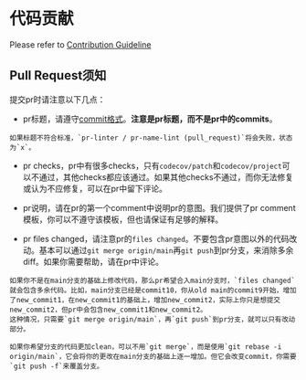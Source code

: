 # 代码贡献
Please refer to [Contribution Guideline](https://github.com/4paradigm/OpenMLDB/blob/main/CONTRIBUTING.md)

## Pull Request须知

提交pr时请注意以下几点：
- pr标题，请遵守[commit格式](https://github.com/4paradigm/rfcs/blob/main/style-guide/commit-convention.md#conventional-commits-reference)。**注意是pr标题，而不是pr中的commits**。
```{note}
如果标题不符合标准，`pr-linter / pr-name-lint (pull_request)`将会失败，状态为`x`。
```
- pr checks，pr中有很多checks，只有`codecov/patch`和`codecov/project`可以不通过，其他checks都应该通过。如果其他checks不通过，而你无法修复或认为不应修复，可以在pr中留下评论。

- pr说明，请在pr的第一个comment中说明pr的意图。我们提供了pr comment模板，你可以不遵守该模板，但也请保证有足够的解释。

- pr files changed，请注意pr的`files changed`。不要包含pr意图以外的代码改动。基本可以通过`git merge origin/main`再`git push`到pr分支，来消除多余diff。如果你需要帮助，请在pr中评论。
```{note}
如果你不是在main分支的基础上修改代码，那么pr希望合入main分支时，`files changed`就会包含多余代码。比如，main分支已经是commit10，你从old main的commit9开始，增加了new_commit1，在new_commit1的基础上，增加new_commit2，实际上你只是想提交new_commit2，但pr中会包含new_commit1和new_commit2。
这种情况，只需要`git merge origin/main`，再`git push`到pr分支，就可以只有改动部分。
```
```{seealso}
如果你希望分支的代码更加clean，可以不用`git merge`，而是使用`git rebase -i origin/main`，它会将你的更改在main分支的基础上逐一增加。但它会改变commit，你需要`git push -f`来覆盖分支。
```
